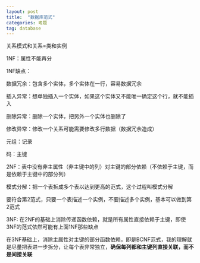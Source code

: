 ```yaml
---
layout: post
title:  "数据库范式"
categories: 考题
tag: database
---
```


关系模式和关系=类和实例

1NF：属性不能再分

1NF缺点：

数据冗余：包含多个实体，多个实体在一行，容易数据冗余

插入异常：想单独插入一个实体，如果这个实体又不能唯一确定这个行，就不能插入

删除异常：删除一个实体，把另外一个实体也删除了

修改异常：修改一个关系可能需要修改多行数据（数据冗余造成）

元组：记录

码：主键

2NF：表中没有非主属性（非主键中的列）对主键的部分依赖（不依赖于主键，而是依赖于主键中的部分列）

模式分解：把一个表拆成多个表以达到更高的范式，这个过程叫模式分解

要符合第2范式，只要一个表描述一个实例，不要描述多个实例，基本可以做到第2范式

3NF: 在2NF的基础上消除传递函数依赖，就是所有属性直接依赖于主键，即使3NF的范式依然可能有上面1NF那些缺点

在3NF基础上，消除主属性对主键的部分函数依赖，即是BCNF范式，我的理解就是尽量把表进一步拆分，让每个表非常独立，**确保每列都和主键列直接关联，而不是间接关联**

